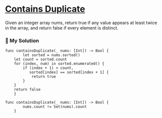 # [Contains Duplicate](https://leetcode.com/problems/contains-duplicate/description/)

Given an integer array nums, return true if any value appears at least twice in the array, and return false if every element is distinct.



### 📌 My Solution

```
func containsDuplicate(_ nums: [Int]) -> Bool {
        let sorted = nums.sorted()
    let count = sorted.count
    for (index, num) in sorted.enumerated() {
        if (index + 1) < count,
           sorted[index] == sorted[index + 1] {
            return true
        }
    }
    return false
    }
```

```
func containsDuplicate(_ nums: [Int]) -> Bool {
        nums.count != Set(nums).count
    }
```
